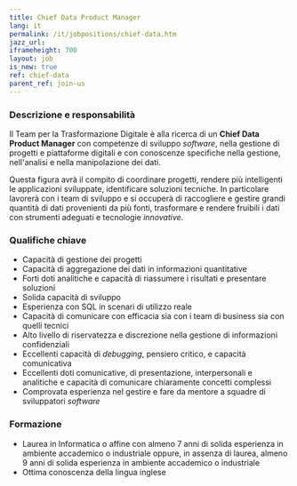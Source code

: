 ```yaml
---
title: Chief Data Product Manager
lang: it
permalink: /it/jobpositions/chief-data.htm
jazz_url: 
iframeheight: 700
layout: job
is_new: true
ref: chief-data
parent_ref: join-us
---
```


### Descrizione e responsabilità
Il Team per la Trasformazione Digitale è alla ricerca di un **Chief Data Product Manager** con competenze di sviluppo *software*, nella gestione di progetti e piattaforme digitali e con conoscenze specifiche nella gestione, nell'analisi e nella manipolazione dei dati. 

Questa figura avrà il compito di coordinare progetti, rendere più intelligenti le applicazioni sviluppate, identificare soluzioni tecniche. In particolare lavorerà con i team di sviluppo e si occuperà di raccogliere e gestire grandi quantità di dati provenienti da più fonti, trasformare e rendere fruibili i dati con strumenti adeguati e tecnologie *innovative*.


### Qualifiche chiave
- Capacità di gestione dei progetti
- Capacità di aggregazione dei dati in informazioni quantitative
- Forti doti analitiche e capacità di riassumere i risultati e presentare soluzioni
- Solida capacità di sviluppo
- Esperienza con SQL in scenari di utilizzo reale
- Capacità di comunicare con efficacia sia con i team di business sia con quelli tecnici
- Alto livello di riservatezza e discrezione nella gestione di informazioni confidenziali
- Eccellenti capacità di *debugging*, pensiero critico, e capacità comunicativa
- Eccellenti doti comunicative, di presentazione, interpersonali e analitiche e capacità di comunicare chiaramente concetti complessi
- Comprovata esperienza nel gestire e fare da mentore a squadre di sviluppatori *software*



### Formazione
- Laurea in Informatica o affine con almeno 7 anni di solida esperienza in ambiente accademico o industriale oppure, in assenza di laurea, almeno 9 anni di solida esperienza in ambiente accademico o industriale
- Ottima conoscenza della lingua inglese
